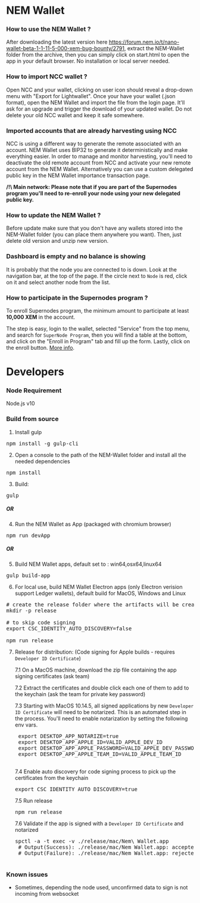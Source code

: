 # NEM Wallet #

### How to use the NEM Wallet ? ###

After downloading the latest version here https://forum.nem.io/t/nano-wallet-beta-1-1-11-5-000-xem-bug-bounty/2791, extract the NEM-Wallet folder from the archive, then you can simply click on start.html to open the app in your default browser. No installation or local server needed.

### How to import NCC wallet ? ###

Open NCC and your wallet, clicking on user icon should reveal a drop-down menu with "Export for Lightwallet".
Once your have your wallet (.json format), open the NEM Wallet and import the file from the login page. It'll ask for an upgrade and trigger the download of your updated wallet.
Do not delete your old NCC wallet and keep it safe somewhere.

### Imported accounts that are already harvesting using NCC ###

NCC is using a different way to generate the remote associated with an account. NEM Wallet uses BIP32 to generate it deterministically and make everything easier. In order to manage and monitor harvesting, you'll need to deactivate the old remote account from NCC and activate your new remote account from the NEM Wallet. Alternatively you can use a custom delegated public key in the NEM Wallet importance transaction page.

**/!\ Main network: Please note that if you are part of the Supernodes program you'll need to re-enroll your node using your new delegated public key.**

### How to update the NEM Wallet ? ###

Before update make sure that you don't have any wallets stored into the NEM-Wallet folder (you can place them anywhere you want). Then, just delete old version and unzip new version.

###  Dashboard is empty and no balance is showing ###

It is probably that the node you are connected to is down.
Look at the navigation bar, at the top of the page.
If the circle next to `Node` is red, click on it and select another node from the list.

### How to participate in the Supernodes program ? ###

To enroll Supernodes program, the minimum amount to participate at least **10,000 XEM** in the account.

The step is easy, login to the wallet, selected "Service" from the top menu, and search for `SuperNode Program`, then you will find a table at the bottom, and click on the "Enroll in Program" tab and fill up the form. Lastly, click on the enroll button. [More info](https://www.nem.io/supernode/).

# Developers #

### Node Requirement ###

Node.js v10

### Build from source ###

1) Install gulp

<pre>npm install -g gulp-cli</pre>

2) Open a console to the path of the NEM-Wallet folder and install all the needed dependencies

<pre>npm install</pre>

3) Build:

<pre>gulp</pre>

##### OR #####

4) Run the NEM Wallet as App (packaged with chromium browser)

<pre>npm run devApp</pre>

##### OR #####

5) Build NEM Wallet apps, default set to : win64,osx64,linux64

<pre>gulp build-app</pre>

6) For local use, build NEM Wallet Electron apps (only Electron verision support Ledger wallets), default build for MacOS, Windows and Linux

<pre>
# create the release folder where the artifacts will be created
mkdir -p release

# to skip code signing
export CSC_IDENTITY_AUTO_DISCOVERY=false

npm run release
</pre>

7) Release for distribution: (Code signing for Apple builds - requires `Developer ID Certificate`)

    7.1 On a MacOS machine, download the zip file containing the app signing certificates (ask team)

    7.2 Extract the certificates and double click each one of them to add to the keychain (ask the team for private key password)

    7.3 Starting with MacOS 10.14.5, all signed applications by new `Developer ID Certificate` will need to be notarized. This is an automated step in the process. You'll need to enable notarization by setting the following env vars.

    <pre>
    export DESKTOP_APP_NOTARIZE=true
    export DESKTOP_APP_APPLE_ID=VALID_APPLE_DEV_ID
    export DESKTOP_APP_APPLE_PASSWORD=VALID_APPLE_DEV_PASSWORD
    export DESKTOP_APP_APPLE_TEAM_ID=VALID_APPLE_TEAM_ID
    </pre>

    7.4 Enable auto discovery for code signing process to pick up the certificates from the keychain

    <pre>export CSC_IDENTITY_AUTO_DISCOVERY=true</pre>

    7.5 Run release
    <pre>npm run release</pre>

    7.6 Validate if the app is signed with a `Developer ID Certificate` and notarized

    <pre>spctl -a -t exec -v ./release/mac/Nem\ Wallet.app
    # Output(Success): ./release/mac/Nem Wallet.app: accepted source=Notarized Developer ID
    # Output(Failure): ./release/mac/Nem Wallet.app: rejected source=Unnotarized Developer ID
    </pre>

### Known issues ###

- Sometimes, depending the node used, unconfirmed data to sign is not incoming from websocket
